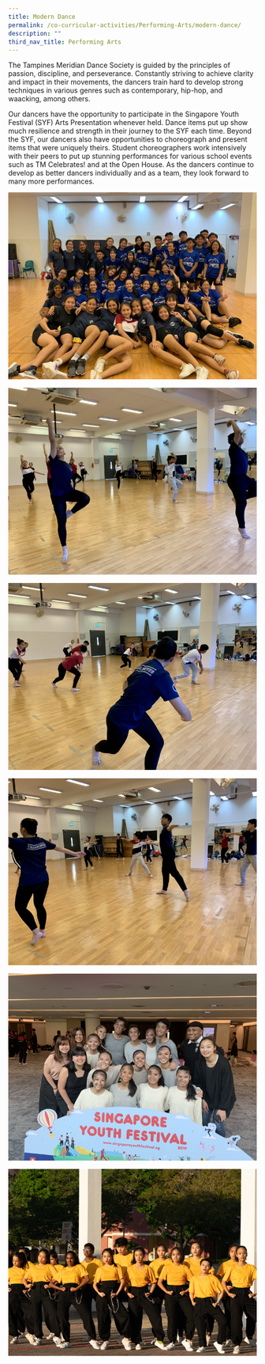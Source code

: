 ```yaml
---
title: Modern Dance
permalink: /co-curricular-activities/Performing-Arts/modern-dance/
description: ""
third_nav_title: Performing Arts
---
```

The Tampines Meridian Dance Society is guided by the principles of passion, discipline, and perseverance. Constantly striving to achieve clarity and impact in their movements, the dancers train hard to develop strong techniques in various genres such as contemporary, hip-hop, and waacking, among others.  
  
Our dancers have the opportunity to participate in the Singapore Youth Festival (SYF) Arts Presentation whenever held. Dance items put up show much resilience and strength in their journey to the SYF each time. Beyond the SYF, our dancers also have opportunities to choreograph and present items that were uniquely theirs. Student choreographers work intensively with their peers to put up stunning performances for various school events such as TM Celebrates! and at the Open House. As the dancers continue to develop as better dancers individually and as a team, they look forward to many more performances.

![](/images/TMJC-StudentDevelopment_CCA_ModernDance_01.jpeg)

![](/images/TMJC-StudentDevelopment_CCA_ModernDance_02.jpeg)

![](/images/TMJC-StudentDevelopment_CCA_ModernDance_03.jpeg)

![](/images/TMJC-StudentDevelopment_CCA_ModernDance_04.jpeg)

![](/images/TMJC-StudentDevelopment_CCA_ModernDance_05.jpeg)

![](/images/TMJC-StudentDevelopment_CCA_ModernDance_06.jpeg)

